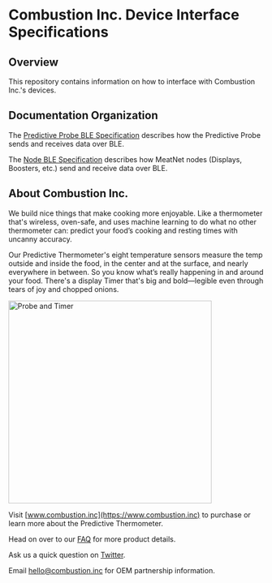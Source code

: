 # Combustion Inc. Device Interface Specifications

## Overview

This repository contains information on how to interface with Combustion Inc.'s devices.

## Documentation Organization

The [Predictive Probe BLE Specification](probe_ble_specification.rst) describes how the Predictive Probe sends and receives data over BLE.

The [Node BLE Specification](meatnet_node_ble_specification.rst) describes how MeatNet nodes (Displays, Boosters, etc.) send and receive data over BLE.

## About Combustion Inc.

We build nice things that make cooking more enjoyable. Like a thermometer that's wireless, oven-safe, and uses machine learning to do what no other thermometer can: predict your food’s cooking and resting times with uncanny accuracy.

Our Predictive Thermometer's eight temperature sensors measure the temp outside and inside the food, in the center and at the surface, and nearly everywhere in between. So you know what’s really happening in and around your food. There's a display Timer that's big and bold—legible even through tears of joy and chopped onions.

<img src="https://github.com/combustion-inc/combustion-documentation/blob/main/images/Predictive%20Thermometer%20+%20Display%20&%20Range%20Extender%201024x1024.png?raw=true" alt="Probe and Timer" width="400"/>

Visit [www.combustion.inc](https://www.combustion.inc) to purchase or learn more about the Predictive Thermometer.

Head on over to our [FAQ](https://combustion.inc/pages/faq) for more product details.

Ask us a quick question on [Twitter](https://twitter.com/intent/tweet?screen_name=inccombustion).

Email [hello@combustion.inc](mailto:hello@combustion.inc) for OEM partnership information.
